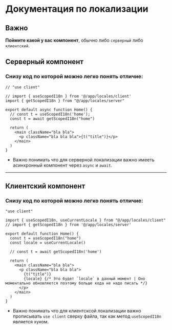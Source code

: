 # Документация по локализации

## Важно

**Поймите какой у вас компонент**, обычно либо `серверный` либо `клиентский`.

## Серверный компонент

### Снизу код по которой можно легко понять отличие:

```tsx
// "use client"

// import { useScopedI18n } from '@/app/locales/client'
import { getScopedI18n } from "@/app/locales/server"

export default async function Home() {
  // const t = useScopedI18n('home');
  const t = await getScopedI18n("home")

  return (
    <main className="bla bla">
      <p className="bla bla bla">{t("title")}</p>
    </main>
  )
}
```

- Важно понимать что для серверной локализации важно имееть асинхронный компонент через `async` и `await`.

---

## Клиентский компонент

### Снизу код по которой можно легко понять отличие:

```tsx
"use client"

import { useScopedI18n, useCurrentLocale } from "@/app/locales/client"
// import { getScopedI18n } from '@/app/locales/server'

export default function Home() {
  const t = useScopedI18n("home")
  const locale = useCurrentLocale()

  // const t = await getScopedI18n('home')

  return (
    <main className="bla bla">
      <p className="bla bla bla">
        {t("title")}
        {locale} {/* Это будет `locale` в данный момент | Оно моментально обновляется поэтому больше кода не надо писать */}
      </p>
    </main>
  )
}
```

- Важно понимать что для клиентсксой локализации важно прописывать `use client` сверху файла, так как метод `useScopedI18n` является хуком.
